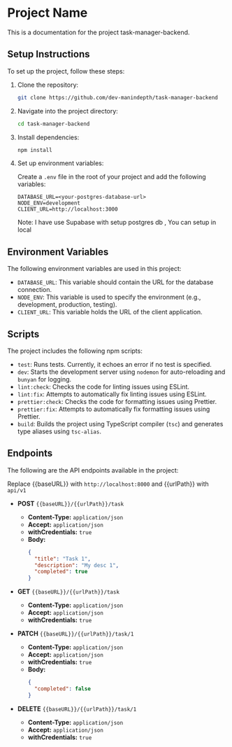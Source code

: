 # Project Name

This is a documentation for the project task-manager-backend.

## Setup Instructions

To set up the project, follow these steps:

1. Clone the repository:

   ```bash
   git clone https://github.com/dev-manindepth/task-manager-backend
   ```

2. Navigate into the project directory:

   ```bash
   cd task-manager-backend
   ```

3. Install dependencies:

   ```bash
   npm install
   ```

4. Set up environment variables:

   Create a `.env` file in the root of your project and add the following variables:

   ```plaintext
   DATABASE_URL=<your-postgres-database-url>
   NODE_ENV=development
   CLIENT_URL=http://localhost:3000
   ```

   Note: I have use Supabase with setup postgres db , You can setup in local

## Environment Variables

The following environment variables are used in this project:

- `DATABASE_URL`: This variable should contain the URL for the database connection.
- `NODE_ENV`: This variable is used to specify the environment (e.g., development, production, testing).
- `CLIENT_URL`: This variable holds the URL of the client application.

## Scripts

The project includes the following npm scripts:

- `test`: Runs tests. Currently, it echoes an error if no test is specified.
- `dev`: Starts the development server using `nodemon` for auto-reloading and `bunyan` for logging.
- `lint:check`: Checks the code for linting issues using ESLint.
- `lint:fix`: Attempts to automatically fix linting issues using ESLint.
- `prettier:check`: Checks the code for formatting issues using Prettier.
- `prettier:fix`: Attempts to automatically fix formatting issues using Prettier.
- `build`: Builds the project using TypeScript compiler (`tsc`) and generates type aliases using `tsc-alias`.

## Endpoints

The following are the API endpoints available in the project:

Replace {{baseURL}} with `http://localhost:8000` and {{urlPath}} with `api/v1`

- **POST** `{{baseURL}}/{{urlPath}}/task`

  - **Content-Type:** `application/json`
  - **Accept:** `application/json`
  - **withCredentials:** `true`
  - **Body:**
    ```json
    {
      "title": "Task 1",
      "description": "My desc 1",
      "completed": true
    }
    ```

- **GET** `{{baseURL}}/{{urlPath}}/task`

  - **Content-Type:** `application/json`
  - **Accept:** `application/json`
  - **withCredentials:** `true`

- **PATCH** `{{baseURL}}/{{urlPath}}/task/1`

  - **Content-Type:** `application/json`
  - **Accept:** `application/json`
  - **withCredentials:** `true`
  - **Body:**
    ```json
    {
      "completed": false
    }
    ```

- **DELETE** `{{baseURL}}/{{urlPath}}/task/1`
  - **Content-Type:** `application/json`
  - **Accept:** `application/json`
  - **withCredentials:** `true`
